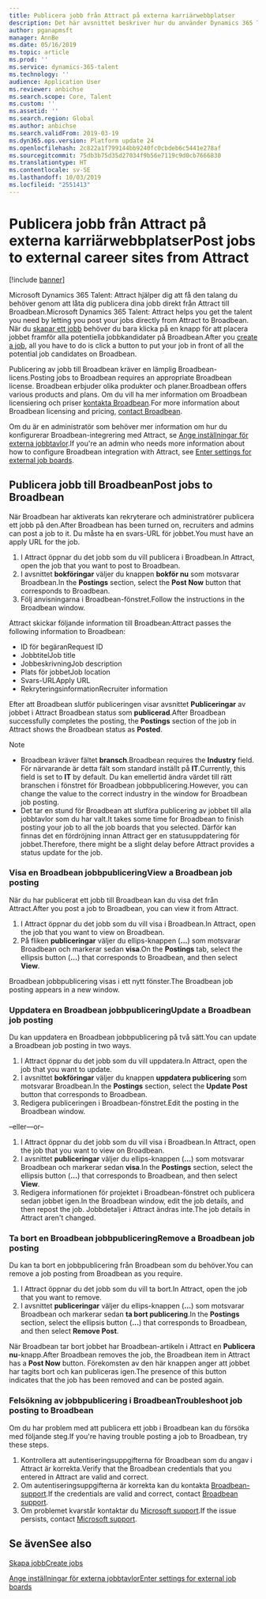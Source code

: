 ```yaml
---
title: Publicera jobb från Attract på externa karriärwebbplatser
description: Det här avsnittet beskriver hur du använder Dynamics 365 Talent - Attract för att publicera jobb till externa rekryteringswebbplatser
author: pganapmsft
manager: AnnBe
ms.date: 05/16/2019
ms.topic: article
ms.prod: ''
ms.service: dynamics-365-talent
ms.technology: ''
audience: Application User
ms.reviewer: anbichse
ms.search.scope: Core, Talent
ms.custom: ''
ms.assetid: ''
ms.search.region: Global
ms.author: anbichse
ms.search.validFrom: 2019-03-19
ms.dyn365.ops.version: Platform update 24
ms.openlocfilehash: 2c822a1f799144bb9240fc0cbdeb6c5441e278af
ms.sourcegitcommit: 75db3b75d35d27034f9b56e7119c9d0cb7666830
ms.translationtype: HT
ms.contentlocale: sv-SE
ms.lasthandoff: 10/03/2019
ms.locfileid: "2551413"
---
```

# <a name="post-jobs-to-external-career-sites-from-attract"></a><span data-ttu-id="8f81a-103">Publicera jobb från Attract på externa karriärwebbplatser</span><span class="sxs-lookup"><span data-stu-id="8f81a-103">Post jobs to external career sites from Attract</span></span>

[!include [banner](../includes/banner.md)]

<span data-ttu-id="8f81a-104">Microsoft Dynamics 365 Talent: Attract hjälper dig att få den talang du behöver genom att låta dig publicera dina jobb direkt från Attract till Broadbean.</span><span class="sxs-lookup"><span data-stu-id="8f81a-104">Microsoft Dynamics 365 Talent: Attract helps you get the talent you need by letting you post your jobs directly from Attract to Broadbean.</span></span> <span data-ttu-id="8f81a-105">När du [skapar ett jobb](./creating-jobs-attract.md) behöver du bara klicka på en knapp för att placera jobbet framför alla potentiella jobbkandidater på Broadbean.</span><span class="sxs-lookup"><span data-stu-id="8f81a-105">After you [create a job](./creating-jobs-attract.md), all you have to do is click a button to put your job in front of all the potential job candidates on Broadbean.</span></span>

<span data-ttu-id="8f81a-106">Publicering av jobb till Broadbean kräver en lämplig Broadbean-licens.</span><span class="sxs-lookup"><span data-stu-id="8f81a-106">Posting jobs to Broadbean requires an appropriate Broadbean license.</span></span> <span data-ttu-id="8f81a-107">Broadbean erbjuder olika produkter och planer.</span><span class="sxs-lookup"><span data-stu-id="8f81a-107">Broadbean offers various products and plans.</span></span> <span data-ttu-id="8f81a-108">Om du vill ha mer information om Broadbean licensiering och priser [kontakta Broadbean](https://www.broadbean.com/contact-us/).</span><span class="sxs-lookup"><span data-stu-id="8f81a-108">For more information about Broadbean licensing and pricing, [contact Broadbean](https://www.broadbean.com/contact-us/).</span></span>

<span data-ttu-id="8f81a-109">Om du är en administratör som behöver mer information om hur du konfigurerar Broadbean-integrering med Attract, se [Ange inställningar för externa jobbtavlor](./attract-admin-job-board-settings.md).</span><span class="sxs-lookup"><span data-stu-id="8f81a-109">If you're an admin who needs more information about how to configure Broadbean integration with Attract, see [Enter settings for external job boards](./attract-admin-job-board-settings.md).</span></span>

## <a name="post-jobs-to-broadbean"></a><span data-ttu-id="8f81a-110">Publicera jobb till Broadbean</span><span class="sxs-lookup"><span data-stu-id="8f81a-110">Post jobs to Broadbean</span></span>

<span data-ttu-id="8f81a-111">När Broadbean har aktiverats kan rekryterare och administratörer publicera ett jobb på den.</span><span class="sxs-lookup"><span data-stu-id="8f81a-111">After Broadbean has been turned on, recruiters and admins can post a job to it.</span></span> <span data-ttu-id="8f81a-112">Du måste ha en svars-URL för jobbet.</span><span class="sxs-lookup"><span data-stu-id="8f81a-112">You must have an apply URL for the job.</span></span>

1. <span data-ttu-id="8f81a-113">I Attract öppnar du det jobb som du vill publicera i Broadbean.</span><span class="sxs-lookup"><span data-stu-id="8f81a-113">In Attract, open the job that you want to post to Broadbean.</span></span>
2. <span data-ttu-id="8f81a-114">I avsnittet **bokföringar** väljer du knappen **bokför nu** som motsvarar Broadbean.</span><span class="sxs-lookup"><span data-stu-id="8f81a-114">In the **Postings** section, select the **Post Now** button that corresponds to Broadbean.</span></span>
3. <span data-ttu-id="8f81a-115">Följ anvisningarna i Broadbean-fönstret.</span><span class="sxs-lookup"><span data-stu-id="8f81a-115">Follow the instructions in the Broadbean window.</span></span>

<span data-ttu-id="8f81a-116">Attract skickar följande information till Broadbean:</span><span class="sxs-lookup"><span data-stu-id="8f81a-116">Attract passes the following information to Broadbean:</span></span>

- <span data-ttu-id="8f81a-117">ID för begäran</span><span class="sxs-lookup"><span data-stu-id="8f81a-117">Request ID</span></span>
- <span data-ttu-id="8f81a-118">Jobbtitel</span><span class="sxs-lookup"><span data-stu-id="8f81a-118">Job title</span></span>
- <span data-ttu-id="8f81a-119">Jobbeskrivning</span><span class="sxs-lookup"><span data-stu-id="8f81a-119">Job description</span></span>
- <span data-ttu-id="8f81a-120">Plats för jobbet</span><span class="sxs-lookup"><span data-stu-id="8f81a-120">Job location</span></span>
- <span data-ttu-id="8f81a-121">Svars-URL</span><span class="sxs-lookup"><span data-stu-id="8f81a-121">Apply URL</span></span>
- <span data-ttu-id="8f81a-122">Rekryteringsinformation</span><span class="sxs-lookup"><span data-stu-id="8f81a-122">Recruiter information</span></span>

<span data-ttu-id="8f81a-123">Efter att Broadbean slutför publiceringen visar avsnittet **Publiceringar** av jobbet i Attract Broadbean status som **publicerad**.</span><span class="sxs-lookup"><span data-stu-id="8f81a-123">After Broadbean successfully completes the posting, the **Postings** section of the job in Attract shows the Broadbean status as **Posted**.</span></span>

> [!NOTE]
> - <span data-ttu-id="8f81a-124">Broadbean kräver fältet **bransch**.</span><span class="sxs-lookup"><span data-stu-id="8f81a-124">Broadbean requires the **Industry** field.</span></span> <span data-ttu-id="8f81a-125">För närvarande är detta fält som standard inställt på **IT**.</span><span class="sxs-lookup"><span data-stu-id="8f81a-125">Currently, this field is set to **IT** by default.</span></span> <span data-ttu-id="8f81a-126">Du kan emellertid ändra värdet till rätt branschen i fönstret för Broadbean jobbpublicering.</span><span class="sxs-lookup"><span data-stu-id="8f81a-126">However, you can change the value to the correct industry in the window for Broadbean job posting.</span></span>
> - <span data-ttu-id="8f81a-127">Det tar en stund för Broadbean att slutföra publicering av jobbet till alla jobbtavlor som du har valt.</span><span class="sxs-lookup"><span data-stu-id="8f81a-127">It takes some time for Broadbean to finish posting your job to all the job boards that you selected.</span></span> <span data-ttu-id="8f81a-128">Därför kan finnas det en fördröjning innan Attract ger en statusuppdatering för jobbet.</span><span class="sxs-lookup"><span data-stu-id="8f81a-128">Therefore, there might be a slight delay before Attract provides a status update for the job.</span></span>

### <a name="view-a-broadbean-job-posting"></a><span data-ttu-id="8f81a-129">Visa en Broadbean jobbpublicering</span><span class="sxs-lookup"><span data-stu-id="8f81a-129">View a Broadbean job posting</span></span>

<span data-ttu-id="8f81a-130">När du har publicerat ett jobb till Broadbean kan du visa det från Attract.</span><span class="sxs-lookup"><span data-stu-id="8f81a-130">After you post a job to Broadbean, you can view it from Attract.</span></span>

1. <span data-ttu-id="8f81a-131">I Attract öppnar du det jobb som du vill visa i Broadbean.</span><span class="sxs-lookup"><span data-stu-id="8f81a-131">In Attract, open the job that you want to view on Broadbean.</span></span>
2. <span data-ttu-id="8f81a-132">På fliken **publiceringar** väljer du ellips-knappen (**...**) som motsvarar Broadbean och markerar sedan **visa**.</span><span class="sxs-lookup"><span data-stu-id="8f81a-132">On the **Postings** tab, select the ellipsis button (**...**) that corresponds to Broadbean, and then select **View**.</span></span>

<span data-ttu-id="8f81a-133">Broadbean jobbpublicering visas i ett nytt fönster.</span><span class="sxs-lookup"><span data-stu-id="8f81a-133">The Broadbean job posting appears in a new window.</span></span>

### <a name="update-a-broadbean-job-posting"></a><span data-ttu-id="8f81a-134">Uppdatera en Broadbean jobbpublicering</span><span class="sxs-lookup"><span data-stu-id="8f81a-134">Update a Broadbean job posting</span></span>

<span data-ttu-id="8f81a-135">Du kan uppdatera en Broadbean jobbpublicering på två sätt.</span><span class="sxs-lookup"><span data-stu-id="8f81a-135">You can update a Broadbean job posting in two ways.</span></span>

1. <span data-ttu-id="8f81a-136">I Attract öppnar du det jobb som du vill uppdatera.</span><span class="sxs-lookup"><span data-stu-id="8f81a-136">In Attract, open the job that you want to update.</span></span>
2. <span data-ttu-id="8f81a-137">I avsnittet **bokföringar** väljer du knappen **uppdatera publicering** som motsvarar Broadbean.</span><span class="sxs-lookup"><span data-stu-id="8f81a-137">In the **Postings** section, select the **Update Post** button that corresponds to Broadbean.</span></span>
3. <span data-ttu-id="8f81a-138">Redigera publiceringen i Broadbean-fönstret.</span><span class="sxs-lookup"><span data-stu-id="8f81a-138">Edit the posting in the Broadbean window.</span></span>

<span data-ttu-id="8f81a-139">–eller–</span><span class="sxs-lookup"><span data-stu-id="8f81a-139">–or–</span></span>

1. <span data-ttu-id="8f81a-140">I Attract öppnar du det jobb som du vill visa i Broadbean.</span><span class="sxs-lookup"><span data-stu-id="8f81a-140">In Attract, open the job that you want to view on Broadbean.</span></span>
2. <span data-ttu-id="8f81a-141">I avsnittet **publiceringar** väljer du ellips-knappen (**...**) som motsvarar Broadbean och markerar sedan **visa**.</span><span class="sxs-lookup"><span data-stu-id="8f81a-141">In the **Postings** section, select the ellipsis button (**...**) that corresponds to Broadbean, and then select **View**.</span></span>
3. <span data-ttu-id="8f81a-142">Redigera informationen för projektet i Broadbean-fönstret och publicera sedan jobbet igen.</span><span class="sxs-lookup"><span data-stu-id="8f81a-142">In the Broadbean window, edit the job details, and then repost the job.</span></span> <span data-ttu-id="8f81a-143">Jobbdetaljer i Attract ändras inte.</span><span class="sxs-lookup"><span data-stu-id="8f81a-143">The job details in Attract aren't changed.</span></span>

### <a name="remove-a-broadbean-job-posting"></a><span data-ttu-id="8f81a-144">Ta bort en Broadbean jobbpublicering</span><span class="sxs-lookup"><span data-stu-id="8f81a-144">Remove a Broadbean job posting</span></span>

<span data-ttu-id="8f81a-145">Du kan ta bort en jobbpublicering från Broadbean som du behöver.</span><span class="sxs-lookup"><span data-stu-id="8f81a-145">You can remove a job posting from Broadbean as you require.</span></span>

1. <span data-ttu-id="8f81a-146">I Attract öppnar du det jobb som du vill ta bort.</span><span class="sxs-lookup"><span data-stu-id="8f81a-146">In Attract, open the job that you want to remove.</span></span>
2. <span data-ttu-id="8f81a-147">I avsnittet **publiceringar** väljer du ellips-knappen (**...**) som motsvarar Broadbean och markerar sedan **ta bort publicering**.</span><span class="sxs-lookup"><span data-stu-id="8f81a-147">In the **Postings** section, select the ellipsis button (**...**) that corresponds to Broadbean, and then select **Remove Post**.</span></span>

<span data-ttu-id="8f81a-148">När Broadbean tar bort jobbet har Broadbean-artikeln i Attract en **Publicera nu**-knapp.</span><span class="sxs-lookup"><span data-stu-id="8f81a-148">After Broadbean removes the job, the Broadbean item in Attract has a **Post Now** button.</span></span> <span data-ttu-id="8f81a-149">Förekomsten av den här knappen anger att jobbet har tagits bort och kan publiceras igen.</span><span class="sxs-lookup"><span data-stu-id="8f81a-149">The presence of this button indicates that the job has been removed and can be posted again.</span></span>

### <a name="troubleshoot-job-posting-to-broadbean"></a><span data-ttu-id="8f81a-150">Felsökning av jobbpublicering i Broadbean</span><span class="sxs-lookup"><span data-stu-id="8f81a-150">Troubleshoot job posting to Broadbean</span></span>

<span data-ttu-id="8f81a-151">Om du har problem med att publicera ett jobb i Broadbean kan du försöka med följande steg.</span><span class="sxs-lookup"><span data-stu-id="8f81a-151">If you're having trouble posting a job to Broadbean, try these steps.</span></span>

1. <span data-ttu-id="8f81a-152">Kontrollera att autentiseringsuppgifterna för Broadbean som du angav i Attract är korrekta.</span><span class="sxs-lookup"><span data-stu-id="8f81a-152">Verify that the Broadbean credentials that you entered in Attract are valid and correct.</span></span>
2. <span data-ttu-id="8f81a-153">Om autentiseringsuppgifterna är korrekta kan du kontakta [Broadbean-support](https://www.broadbean.com/resources/support/).</span><span class="sxs-lookup"><span data-stu-id="8f81a-153">If the credentials are valid and correct, contact [Broadbean support](https://www.broadbean.com/resources/support/).</span></span>
3. <span data-ttu-id="8f81a-154">Om problemet kvarstår kontaktar du [Microsoft support](./talent-support.md).</span><span class="sxs-lookup"><span data-stu-id="8f81a-154">If the issue persists, contact [Microsoft support](./talent-support.md).</span></span>

## <a name="see-also"></a><span data-ttu-id="8f81a-155">Se även</span><span class="sxs-lookup"><span data-stu-id="8f81a-155">See also</span></span>

[<span data-ttu-id="8f81a-156">Skapa jobb</span><span class="sxs-lookup"><span data-stu-id="8f81a-156">Create jobs</span></span>](./creating-jobs-attract.md)

[<span data-ttu-id="8f81a-157">Ange inställningar för externa jobbtavlor</span><span class="sxs-lookup"><span data-stu-id="8f81a-157">Enter settings for external job boards</span></span>](./attract-admin-job-board-settings.md)
